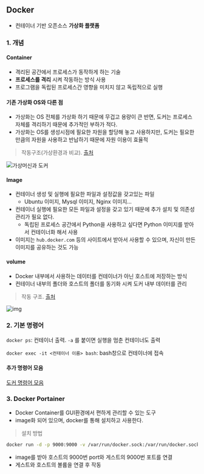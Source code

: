 ## Docker

- 컨테이너 기반 오픈소스 **가상화 플랫폼**



### 1. 개념

#### Container

- 격리된 공간에서 프로세스가 동작하게 하는 기술
- **프로세스를 격리** 시켜 작동하는 방식 사용
- 프로그램을 독립된 프로세스간 영향을 미치지 않고 독립적으로 실행



#### 기존 가상화 OS와 다른 점

- 가상화는 OS 전체를 가상화 하기 때문에 무겁고 용량이 큰 반면, 도커는 프로세스 자체를 격리하기 때문에 추가적인 부하가 적다.
- 가상화는 OS를 생성시점에 필요한 자원을 할당해 놓고 사용하지만, 도커는 필요한 만큼의 자원을 사용하고 반납하기 때문에 자원 이용이 효율적



> 작동구조(가상환경과 비교). [출처](https://subicura.com/2017/01/19/docker-guide-for-beginners-1.html)

![가상머신과 도커](https://subicura.com/assets/article_images/2017-01-19-docker-guide-for-beginners-1/vm-vs-docker.png)



#### Image

- 컨테이너 생성 및 실행에 필요한 파일과 설정값을 갖고있는 파일
  - Ubuntu 이미지, Mysql 이미지, Nginx 이미지...
- 컨테이너 실행에 필요한 모든 파일과 설정을 갖고 있기 때문에 추가 설치 및 의존성 관리가 필요 없다.
  - 독립된 프로세스 공간에서 Python을 사용하고 싶다면 Python 이미지를 받아서 컨테이너화 해서 사용
- 이미지는 `hub.docker.com` 등의 사이트에서 받아서 사용할 수 있으며, 자신이 만든 이미지를 공유하는 것도 가능



#### volume

- Docker 내부에서 사용하는 데이터를 컨테이너가 아닌 호스트에 저장하는 방식
- 컨테이너 내부의 폴더와 호스트의 폴더를 동기화 시켜 도커 내부 데이터를 관리



>작동 구조. [출처](http://pyrasis.com/book/DockerForTheReallyImpatient/Chapter06/04)

![img](http://pyrasis.com/assets/images/DockerForTheReallyImpatientChapter06/5.png)



### 2. 기본 명령어

`docker ps`: 컨테이너 출력. `-a` 를 붙이면 실행을 멈춘 컨테이너도 출력

`docker exec -it <컨테이너 이름> bash`: bash창으로 컨테이너에 접속



#### 추가 명령어 모음

[도커 명령어 모음](https://velog.io/@wlsdud2194/-Docker-%EB%8F%84%EC%BB%A4-%EA%B8%B0%EB%B3%B8-%EB%AA%85%EB%A0%B9%EC%96%B4-%EB%AA%A8%EC%9D%8C)



### 3. Docker Portainer

- Docker Container를 GUI환경에서 편하게 관리할 수 있는 도구
- image화 되어 있으며, docker를 통해 설치하고 사용한다.



> 설치 방법

```bash
docker run -d -p 9000:9000 -v /var/run/docker.sock:/var/run/docker.sock -v portainer_data:/data portainer/portainer
```

- image를 받아 호스트의 9000번 port와 게스트의 9000번 포트를 연결
- 게스트와 호스트의 볼륨을 연결 후 작동







